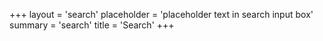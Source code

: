 +++
layout = 'search'
placeholder = 'placeholder text in search input box'
summary = 'search'
title = 'Search'
+++
